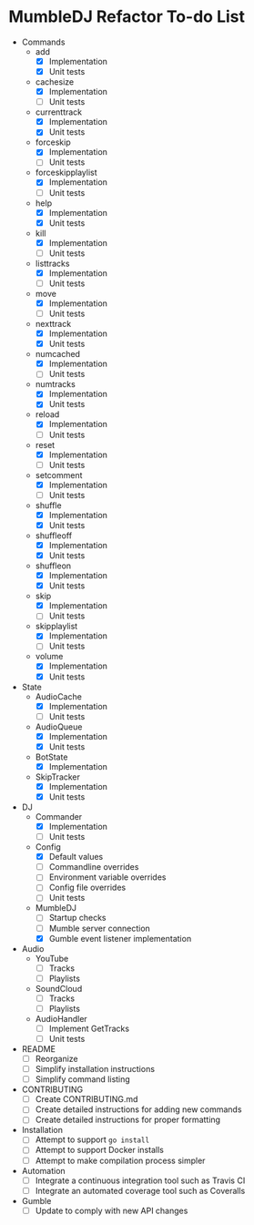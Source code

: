 MumbleDJ Refactor To-do List
============================

* Commands
  * add
    * [x] Implementation
    * [x] Unit tests
  * cachesize
    * [x] Implementation
    * [ ] Unit tests
  * currenttrack
    * [x] Implementation
    * [x] Unit tests
  * forceskip
    * [x] Implementation
    * [ ] Unit tests
  * forceskipplaylist
    * [x] Implementation
    * [ ] Unit tests
  * help
    * [x] Implementation
    * [x] Unit tests
  * kill
    * [x] Implementation
    * [ ] Unit tests
  * listtracks
    * [x] Implementation
    * [ ] Unit tests
  * move
    * [x] Implementation
    * [ ] Unit tests
  * nexttrack
    * [x] Implementation
    * [x] Unit tests
  * numcached
    * [x] Implementation
    * [ ] Unit tests
  * numtracks
    * [x] Implementation
    * [x] Unit tests
  * reload
    * [x] Implementation
    * [ ] Unit tests
  * reset
    * [x] Implementation
    * [ ] Unit tests
  * setcomment
    * [x] Implementation
    * [ ] Unit tests
  * shuffle
    * [x] Implementation
    * [x] Unit tests
  * shuffleoff
    * [x] Implementation
    * [x] Unit tests
  * shuffleon
    * [x] Implementation
    * [x] Unit tests
  * skip
    * [x] Implementation
    * [ ] Unit tests
  * skipplaylist
    * [x] Implementation
    * [ ] Unit tests
  * volume
    * [x] Implementation
    * [x] Unit tests
* State
  * AudioCache
    * [x] Implementation
    * [ ] Unit tests
  * AudioQueue
    * [x] Implementation
    * [x] Unit tests
  * BotState
    * [x] Implementation
  * SkipTracker
    * [x] Implementation
    * [x] Unit tests
* DJ
  * Commander
    * [x] Implementation
    * [ ] Unit tests
  * Config
    * [x] Default values
    * [ ] Commandline overrides
    * [ ] Environment variable overrides
    * [ ] Config file overrides
    * [ ] Unit tests
  * MumbleDJ
    * [ ] Startup checks
    * [ ] Mumble server connection
    * [x] Gumble event listener implementation
* Audio
  * YouTube
    * [ ] Tracks
    * [ ] Playlists
  * SoundCloud
    * [ ] Tracks
    * [ ] Playlists
  * AudioHandler
    * [ ] Implement GetTracks
    * [ ] Unit tests
* README
  * [ ] Reorganize
  * [ ] Simplify installation instructions
  * [ ] Simplify command listing
* CONTRIBUTING
  * [ ] Create CONTRIBUTING.md
  * [ ] Create detailed instructions for adding new commands
  * [ ] Create detailed instructions for proper formatting
* Installation
  * [ ] Attempt to support `go install`
  * [ ] Attempt to support Docker installs
  * [ ] Attempt to make compilation process simpler
* Automation
  * [ ] Integrate a continuous integration tool such as Travis CI
  * [ ] Integrate an automated coverage tool such as Coveralls
* Gumble
  * [ ] Update to comply with new API changes
